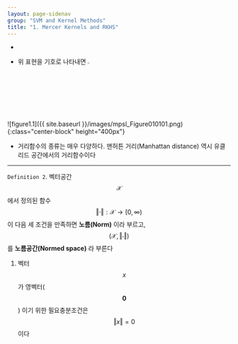 ```yaml
---
layout: page-sidenav
group: "SVM and Kernel Methods"
title: "1. Mercer Kernels and RKHS"
---
```


- 


- 위 표현을 기호로 나타내면 <img src="{{ site.baseurl }}/images/mpsl_Figure030101.png" width="3%" height="3%" /> 


![figure1.1]({{ site.baseurl }}/images/mpsl_Figure010101.png){:class="center-block" height="400px"}

- 거리함수의 종류는 매우 다양하다. 맨허튼 거리(Manhattan distance) 역시 유클리드 공간에서의 거리함수이다

---

`Definition 2`. 벡터공간 $$ \mathcal{X} $$ 에서 정의된 함수 $$ \Vert \cdot \Vert : \mathcal{X} \to [0,\infty) $$ 이 다음 세 조건을 만족하면 **노름(Norm)** 이라 부르고, $$ (\mathcal{X},\Vert\cdot\Vert) $$ 를 **노름공간(Normed space)** 라 부른다

1. 벡터 $$ x $$ 가 영벡터($$ \mathbf{0} $$) 이기 위한 필요충분조건은 $$ \Vert x \Vert = 0 $$ 이다






